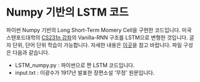 # Numpy 기반의 LSTM 코드

파이썬 Numpy 기반의 Long Short-Term Momery Cell을 구현한 코드입니다. 미국 스탠포드대학의 [CS231n 강좌](http://cs231n.stanford.edu/syllabus.html)의 Vanilla-RNN 구조를 LSTM으로 변형한 것입니다. 글자 단위, 단어 단위 학습이 가능합니다. 자세한 내용은 [이곳](https://ratsgo.github.io/natural%20language%20processing/2017/03/09/rnnlstm/)을 참고 바랍니다. 파일 구성은 다음과 같습니다.

- LSTM_numpy.py : 파이썬으로 짠 LSTM 코드입니다.
- input.txt : 이광수가 1917년 발표한 장편소설 '무정' 원문입니다.